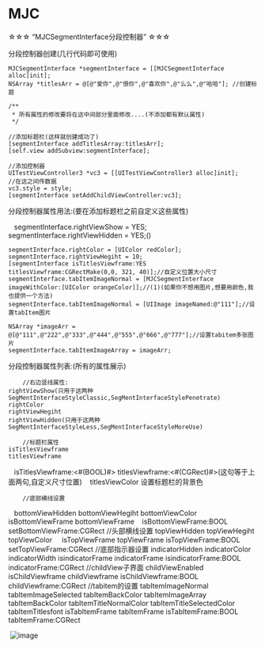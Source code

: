 # MJC
☆☆☆ “MJCSegmentInterface分段控制器” ☆☆☆

分段控制器创建(几行代码即可使用)

    MJCSegmentInterface *segmentInterface = [[MJCSegmentInterface alloc]init];
    NSArray *titlesArr = @[@"爱你",@"恨你",@"喜欢你",@"么么",@"哈哈"]; //创建标题
    
    /**
     * 所有属性的修改要将在这中间部分里面修改....(不添加都有默认属性)
     */
     
    //添加标题栏(这样就创建成功了)
    [segmentInterface addTitlesArray:titlesArr];
    [self.view addSubview:segmentInterface];
    
    //添加控制器
    UITestViewController3 *vc3 = [[UITestViewController3 alloc]init];
    //在这之间传数据
    vc3.style = style;
    [segmentInterface setAddChildViewController:vc3];
    
    
分段控制器属性用法:(要在添加标题栏之前自定义这些属性)

    segmentInterface.rightViewShow = YES;
    segmentInterface.rightViewHidden = YES;()
    
    segmentInterface.rightColor = [UIColor redColor];
    segmentInterface.rightViewHegiht = 10;
    [segmentInterface isTitlesViewframe:YES titlesViewframe:CGRectMake(0,0, 321, 40)];//自定义位置大小尺寸 
    segmentInterface.tabItemImageNormal = [MJCSegmentInterface imageWithColor:[UIColor orangeColor]];//(1)(如果你不想用图片,想要用颜色,我也提供一个方法)
    segmentInterface.tabItemImageNormal = [UIImage imageNamed:@"111"];//设置tabItem图片
    
    NSArray *imageArr = @[@"111",@"222",@"333",@"444",@"555",@"666",@"777"];//设置tabitem多张图片
    segmentInterface.tabItemImageArray = imageArr;


分段控制器属性列表:(所有的属性展示)
    
        //右边竖线属性:
    rightViewShow(只用于这两种SegMentInterfaceStyleClassic,SegMentInterfaceStylePenetrate)
    rightColor
    rightViewHegiht
    rightViewHidden(只用于这两种SegMentInterfaceStyleLess,SegMentInterfaceStyleMoreUse)
    
        //标题栏属性
    isTitlesViewframe
    titlesViewframe
    isTitlesViewframe:<#(BOOL)#> titlesViewframe:<#(CGRect)#>(这句等于上面两句,自定义尺寸位置)
    titlesViewColor  设置标题栏的背景色
    
        //底部横线设置
    bottomViewHidden 
    bottomViewHegiht
    bottomViewColor
    isBottomViewFrame
    bottomViewFrame
    isBottomViewFrame:BOOL setBottomViewFrame:CGRect
         //头部横线设置
     topViewHidden
     topViewHegiht
     topViewColor
     isTopViewFrame
     topViewFrame
     isTopViewFrame:BOOL setTopViewFrame:CGRect
        //底部指示器设置
    indicatorHidden
    indicatorColor
    indicatorWidth
    isindicatorFrame
    indicatorFrame
    isindicatorFrame:BOOL indicatorFrame:CGRect
        //childView子界面
     childViewEnabled
     isChildViewframe
     childViewframe
     isChildViewframe:BOOL childViewframe:CGRect
        //tabitem的设置
     tabItemImageNormal
     tabItemImageSelected
     tabItemBackColor
     tabItemImageArray
     tabItemBackColor
     tabItemTitleNormalColor
     tabItemTitleSelectedColor
     tabItemTitlesfont
     isTabItemFrame
     tabItemFrame
     isTabItemFrame:BOOL tabItemFrame:CGRect

       

  ![image](https://github.com/MJCIOS/MJCSegmentInterface//master/MJCSegmentInterface/MJCSegmentInterface/MJCSegmentInterface/woyuanyi.jpg)
